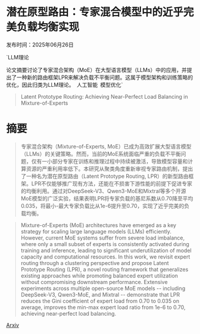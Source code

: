 # 潜在原型路由：专家混合模型中的近乎完美负载均衡实现

发布时间：2025年06月26日

`LLM理论

论文摘要讨论了专家混合架构（MoE）在大型语言模型（LLMs）中的应用，并提出了一种新的路由框架LPR来解决负载不平衡问题。这属于模型架构和训练策略的优化，因此归类为LLM理论。` `人工智能` `模型优化`

> Latent Prototype Routing: Achieving Near-Perfect Load Balancing in Mixture-of-Experts

# 摘要

> 专家混合架构（Mixture-of-Experts, MoE）已成为高效扩展大型语言模型（LLMs）的关键策略。然而，当前的MoE系统面临严重的负载不平衡问题，仅有一小部分专家在训练和推理过程中持续被激活，导致模型容量和计算资源的严重利用率低下。本研究从聚类角度重新审视专家路由机制，提出了一种名为潜在原型路由（Latent Prototype Routing, LPR）的新型路由框架。LPR不仅能够推广现有方法，还能在不损害下游性能的前提下促进专家的均衡利用。通过对DeepSeek-V3、Qwen3-MoE和Mixtral等多个开源MoE模型的广泛实验，结果表明LPR将专家负载的基尼系数从0.70降至平均0.035，将最小-最大专家负载比从1e-6提升至0.70，实现了近乎完美的负载均衡。

> Mixture-of-Experts (MoE) architectures have emerged as a key strategy for scaling large language models (LLMs) efficiently. However, current MoE systems suffer from severe load imbalance, where only a small subset of experts is consistently activated during training and inference, leading to significant underutilization of model capacity and computational resources. In this work, we revisit expert routing through a clustering perspective and propose Latent Prototype Routing (LPR), a novel routing framework that generalizes existing approaches while promoting balanced expert utilization without compromising downstream performance. Extensive experiments across multiple open-source MoE models -- including DeepSeek-V3, Qwen3-MoE, and Mixtral -- demonstrate that LPR reduces the Gini coefficient of expert load from 0.70 to 0.035 on average, improves the min-max expert load ratio from 1e-6 to 0.70, achieving near-perfect load balancing.

[Arxiv](https://arxiv.org/abs/2506.21328)